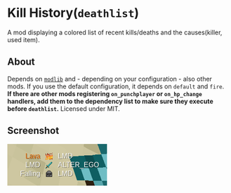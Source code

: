 # Kill History(`deathlist`)
A mod displaying a colored list of recent kills/deaths and the causes(killer, used item).

## About
Depends on [`modlib`](https://github.com/appgurueu/modlib) and - depending on your configuration - also other mods. If you use the default configuration, it depends on `default` and `fire`.
**If there are other mods registering `on_punchplayer` or `on_hp_change` handlers, add them to the dependency list to make sure they execute before `deathlist`.**
Licensed under MIT.

## Screenshot
![Screenshot](https://raw.githubusercontent.com/appgurueu/deathlist/master/screenshot.png)